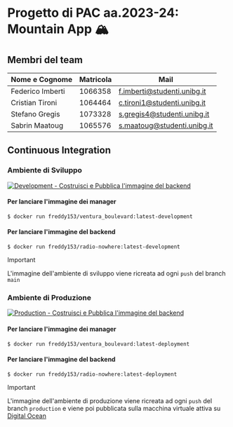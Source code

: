 # Progetto di PAC aa.2023-24: Mountain App 🏔️

## Membri del team

| Nome e Cognome | Matricola | Mail
| --- | --- | --- |
| Federico Imberti | 1066358 | f.imberti@studenti.unibg.it
| Cristian Tironi | 1064464 | c.tironi1@studenti.unibg.it
| Stefano Gregis | 1073328 | s.gregis4@studenti.unibg.it
| Sabrin Maatoug | 1065576 | s.maatoug@studenti.unibg.it

## Continuous Integration
### Ambiente di Sviluppo
 [![Development - Costruisci e Pubblica l'immagine del backend](https://github.com/FI-153/Progetto-PAC-2023-24/actions/workflows/Build_Push_Server_Dev.yml/badge.svg?branch=main)](https://github.com/FI-153/Progetto-PAC-2023-24/actions/workflows/Build_Push_Server_Dev.yml)

#### Per lanciare l'immagine dei manager 
```
$ docker run freddy153/ventura_boulevard:latest-development
```

#### Per lanciare l'immagine del backend
```
$ docker run freddy153/radio-nowhere:latest-development
```

> [!IMPORTANT]
> L'immagine dell'ambiente di sviluppo viene ricreata ad ogni `push` del branch `main`

### Ambiente di Produzione
[![Production - Costruisci e Pubblica l'immagine del backend](https://github.com/FI-153/Progetto-PAC-2023-24/actions/workflows/Build_Push_Server_Prod.yml/badge.svg)](https://github.com/FI-153/Progetto-PAC-2023-24/actions/workflows/Build_Push_Server_Prod.yml)

#### Per lanciare l'immagine dei manager 
```
$ docker run freddy153/ventura_boulevard:latest-deployment
```

#### Per lanciare l'immagine del backend
```
$ docker run freddy153/radio-nowhere:latest-deployment
```

> [!IMPORTANT]
> L'immagine dell'ambiente di produzione viene ricreata ad ogni `push` del branch `production` e viene poi pubblicata sulla macchina virtuale attiva su [Digital Ocean](https://www.digitalocean.com)

